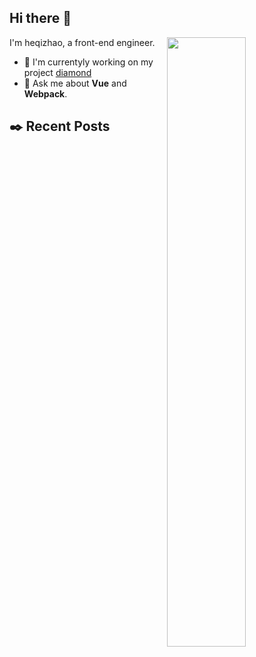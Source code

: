 ## Hi there 👋

[<img align="right" width="50%" src="https://github-readme-stats.vercel.app/api?username=hetchzhao&show_icons=true">](https://metrics.lecoq.io/ouuan?template=classic)

I'm heqizhao, a front-end engineer.

<!--
Here are some ideas to get you started:
- 🔭 I’m currently working on ...
- 🌱 I’m currently learning ...
- 👯 I’m looking to collaborate on ...
- 🤔 I’m looking for help with ...
- 💬 Ask me about ...
- 📫 How to reach me: ...
- 😄 Pronouns: ...
- ⚡ Fun fact: ...
-->

- 🔭 I'm currentyly working on my project [diamond](https://github.com/hetchzhao/diamond)
- 💬 Ask me about **Vue** and **Webpack**.

## ✒️ Recent Posts
